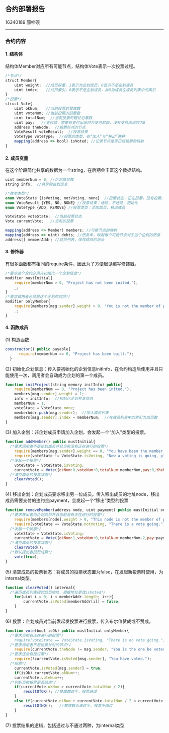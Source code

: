 ## 合约部署报告
16340189 邵梓硕

---

### 合约内容

#### 1. 结构体

结构体Member对应所有可能节点，结构体Vote表示一次投票过程。

```js
/*节点*/
struct Member{
    uint weight;  //成员权重，1表示为企划成员，0表示不是企划成员
    uint index;   //成员索引，0表示不是企划成员，非0为成员在成员列表中的索引
}
/*投票*/
struct Vote{
    uint okNum;   //当前投票的赞成数
    uint voteNum; //当前投票的投票数
    uint totalNum;  //当前投票的理论总票数
    uint pay;   //支付款，需要有支付出现时为支付款额，没有支付出现时为0
    address theNode;  //投票针对的节点
    VoteResult voteResult;  //投票结果
    VoteType voteType;  //投票的类型，有“加入”与“移出”两种
    mapping(address => bool) isVoted; //记录节点是否已经投票的映射
}

```

#### 2. 成员变量

在这个阶段简化共享的数据为一个string，在后期会丰富这个数据结构。

```js
uint memberNum = 0; //企划成员数
string info;  //共享的企划信息

/*枚举类型*/
enum VoteState {isVoting, notVoting, none}  //投票状态：正在投票，没有投票，初始化
enum VoteResult {YES, NO, NONE} //投票结果：通过，不通过，初始化
enum VoteType {ADD, REMOVE} //投票类型：添加成员，移出成员

VoteState voteState;  //当前投票状态
Vote currentVote;   //当前的投票

mapping(address => Member) members; //可能节点的映射
mapping(address => uint) debts; //债务单，映射每个可能节点对于这个企划的债务
address[] memberAddr; //成员列表，保存成员的地址
```

#### 3. 修饰器

有很多函数都有相同的require条件，因此为了方便起见编写修饰器。

```js
/*要求这个合约必须先初始化一个企划信息*/
modifier mustInitial{
    require(memberNum > 0, "Project has not been inited.");
    _;
}
/*要求调用者必须是这个企划的成员*/
modifier onlyMember{
    require(members[msg.sender].weight > 0, "You is not the member of project");
    _;
}
```

#### 4. 函数成员

(1) 构造函数

```js
constructor() public payable{
      require(memberNum == 0, "Project has been built.");
  }
```

(2) 初始化企划信息：传入要初始化的企划信息initInfo，在合约构造后使用并且只能使用一次，调用者会自动成为企划的第一个成员。

```js
function initProject(string memory initInfo) public{
    require(memberNum == 0, "Project has been inited.");
    members[msg.sender].weight = 1;
    info = initInfo;  //初始化企划共享信息
    memberNum = 1;
    voteState = VoteState.none;
    memberAddr.push(msg.sender);  //加入成员列表
    members[msg.sender].index = memberNum;  //在成员列表中的索引为成员数
}
```

(3) 加入企划：非企划成员申请加入企划。会发起一个“加入”类型的投票。

```js
function addMember() public mustInitial{
  /*要求调用者不是企划成员并且当前没有正在进行的投票*/
    require(members[msg.sender].weight == 0, "You have been the member of project.");
    require(voteState != VoteState.isVoting, "Now a voting is going, please wait a minute.");
  /*发起一个投票*/
    voteState = VoteState.isVoting;
    currentVote = Vote({okNum:0,voteNum:0,totalNum:memberNum,pay:0,theNode:msg.sender,voteResult:VoteResult.NONE,voteType:VoteType.ADD});
  /*清空成员的投票状态*/
    clearVoted();
}
```

(4) 移出企划：企划成员要求移出另一位成员。传入移出成员的地址node，移出成员需要支付的违约金payment，会发起一个“移出”类型的投票

```js
function removeMember(address node, uint payment) public mustInitial onlyMember{
  /*要求移出者为企划成员并且当前没有正在进行的投票*/
    require(members[node].weight > 0, "This node is not the member of project");
    require(voteState == VoteState.notVoting, "There is a vote going.");
  /*发起一个投票*/
    voteState = VoteState.isVoting;
    currentVote = Vote({okNum:1,voteNum:0,totalNum:memberNum-2,pay:payment,theNode:node,voteResult:VoteResult.NONE,voteType:VoteType.REMOVE});
  /*清空成员的投票状态*/
    clearVoted();
  /*默认提出者投赞成票*/
    vote(true);
}
```

(5) 清空成员的投票状态：将成员的投票状态置为false，在发起新投票时使用，为internal类型。

```js
function clearVoted() internal{
  /*遍历成员列表得到成员地址，根据地址更改isVoted*/
    for(uint i = 0; i < memberAddr.length; i++){
        currentVote.isVoted[memberAddr[i]] = false;
    }
}
```

(6) 投票：企划成员对当前发起发投票进行投票，传入布尔值赞成或不赞成。

```js
function vote(bool isOk) public mustInitial onlyMember{
  /*要求当前有正在进行的投票“/
    require(voteState == VoteState.isVoting, "There is no vote going.");
  /*要求调用者不是投票针对的节点*/
    require(currentVote.theNode != msg.sender, "You is the one be voted.");
  /*要求还没有投过票*/
    require(!currentVote.isVoted[msg.sender], "You have voted.");
  /*投票*/
    currentVote.isVoted[msg.sender] = true;
    if(isOk) currentVote.okNum++;
    currentVote.voteNum++;
  /*判断当前投票是否结束*/
    if(currentVote.okNum > currentVote.totalNum / 2){
        resultOfOK(); //赞成数过半，投票通过
    }
    else if(currentVote.okNum + currentVote.totalNum / 2 < currentVote.voteNum){
        resultOfNO();   //赞成数无法过半，投票不通过
    }
}
```

(7) 投票结果的逻辑，包括通过与不通过两种，为internal类型

```js

```
